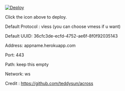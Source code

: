 [![Deploy](https://www.herokucdn.com/deploy/button.png)](https://dashboard.heroku.com/new?template=https://github.com/FGR54vgKJUI/cdrWEK)

Click the icon above to deploy.

Default Protocol : vless (you can choose vmess if u want)

Default UUID: 36cfc3de-ecfd-4752-ae6f-8f0f92035143

Address: appname.herokuapp.com

Port: 443

Path: keep this empty

Network: ws

Credit : https://github.com/teddysun/across
